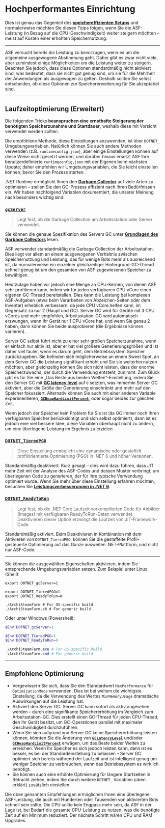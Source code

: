 # Hochperformantes Einrichtung

Dies ist genau das Gegenteil des **[speichereffizienten Setups](https://github.com/JustArchiNET/ArchiSteamFarm/wiki/Low-memory-setup-de-DE#speichereffizientes-setup)** und normalerweise möchten Sie diesen Tipps folgen, wenn Sie die ASF-Leistung (in Bezug auf die CPU-Geschwindigkeit) weiter steigern möchten – meist auf Kosten einer erhöhten Speichernutzung.

---

ASF versucht bereits die Leistung zu bevorzugen, wenn es um die allgemeine ausgewogene Abstimmung geht. Daher gibt es zwar nicht viele, aber zumindest einige Möglichkeiten um die Leistung weiter zu steigern. Beachten Sie jedoch, dass diese Optionen standardmäßig nicht aktiviert sind, was bedeutet, dass sie nicht gut genug sind, um sie für die Mehrheit der Anwendungen als ausgewogen zu gelten. Deshalb sollten Sie selbst entscheiden, ob diese Optionen zur Speichererweiterung für Sie akzeptabel sind.

---

## Laufzeitoptimierung (Erweitert)

Die folgenden Tricks **beanspruchen eine ernsthafte Steigerung der benötigten Speicherzunahme und Startdauer**, weshalb diese mit Vorsicht verwendet werden sollten.

Die empfohlene Methode, diese Einstellungen anzuwenden, ist über `DOTNET_` Umgebungsvariablen. Natürlich können Sie auch andere Methoden verwenden (z.B. `runtimeconfig.json`), aber einige Einstellungen können auf diese Weise nicht gesetzt werden, und darüber hinaus ersetzt ASF Ihre benutzerdefinierte `runtimeconfig.json` mit der Eigenen beim nächsten Update; daher empfehlen wir Umgebungsvariablen, die Sie leicht einstellen können, bevor Sie den Prozess starten.

.NET Runtime ermöglicht Ihnen den **[Garbage Collector](https://learn.microsoft.com/de-de/dotnet/core/runtime-config/garbage-collector)** auf viele Arten zu optimieren – stellen Sie den GC-Prozess effizient nach Ihren Bedürfnissen ein. Wir haben nachfolgend Variablen dokumentiert, die unserer Meinung nach besonders wichtig sind.

### [`gcServer`](https://learn.microsoft.com/de-de/dotnet/core/runtime-config/garbage-collector#flavors-of-garbage-collection)

> Legt fest, ob die Garbage Collection am Arbeitsstation oder Server verwendet.

Sie können die genaue Spezifikation des Servers GC unter **[Grundlagen des Garbage Collectors](https://learn.microsoft.com/de-de/dotnet/standard/garbage-collection/fundamentals)** lesen.

ASF verwendet standardmäßig die Garbage Collection der Arbeitsstation. Dies liegt vor allem an einem ausgewogenen Verhältnis zwischen Speichernutzung und Leistung, das für wenige Bots mehr als ausreichend ist, da normalerweise ein einzelner gleichzeitiger Hintergrund-GC-Thread schnell genug ist um den gesamten von ASF zugewiesenen Speicher zu bewältigen.

Heutzutage haben wir jedoch eine Menge an CPU-Kernen, von denen ASF sehr profitieren kann, indem wir für jeden verfügbaren CPU vCore einen eigenen GC-Thread bereitstellen. Dies kann die Leistung bei komplexen ASF-Aufgaben (etwa beim Verarbeiten von Abzeichen-Seiten oder dem Inventar) erheblich verbessern, da jede CPU vCore helfen kann, im Gegensatz zu nur 2 (Haupt und GC). Server GC wird für Geräte mit 3 CPU vCores und mehr empfohlen, Arbeitsstation-GC wird automatisch erzwungen, wenn Ihr Gerät nur 1 CPU vCore hat, und wenn Sie genau 2 haben, dann können Sie beide ausprobieren (die Ergebnisse können variieren).

Server GC selbst führt nicht zu einer sehr großen Speicherzunahme, wenn er einfach nur aktiv ist, aber er hat viel größere Generierungsgrößen und ist daher viel fauler, wenn es darum geht, dem Betriebssystem Speicher zurückzugeben. Sie befinden sich möglicherweise an einem Sweet Spot, an dem Server GC die Leistung signifikant erhöht und Sie sie weiterhin nutzen möchten, aber gleichzeitig können Sie sich nicht leisten, dass der enorme Speicherzuwachs, der durch die Verwendung entsteht, zunimmt. Zum Glück gibt es für Sie eine „Das Beste aus beiden Welten“-Einstellung, indem Sie den Server GC mit **[GC latency level](https://github.com/JustArchiNET/ArchiSteamFarm/wiki/Low-memory-setup-de-DE#gclatencylevel)** auf `0` setzten, was immerhin Server GC aktiviert, aber die Größe der Generierung einschränkt und mehr auf den Speicher fokussiert. Alternativ können Sie auch mit einer anderen Variable experimentieren, **[`GCHeapHardLimitPercent`](https://github.com/JustArchiNET/ArchiSteamFarm/wiki/Low-memory-setup#gcheaphardlimitpercent)**, oder sogar beides zur gleichen Zeit.

Wenn jedoch der Speicher kein Problem für Sie ist (da GC immer noch Ihren verfügbaren Speicher berücksichtigt und sich selbst optimiert), dann ist es jedoch eine viel bessere Idee, diese Variablen überhaupt nicht zu ändern, um eine überlegene Leistung im Ergebnis zu erzielen.

### **[`DOTNET_TieredPGO`](https://docs.microsoft.com/dotnet/core/run-time-config/compilation#profile-guided-optimization)**

> Diese Einstellung ermöglicht eine dynamische oder gestaffelt profilorientierte Optimierung (PGO) in .NET 6 und höher Versionen.

Standardmäßig deaktiviert. Kurz gesagt – dies wird dazu führen, dass JIT mehr Zeit mit der Analyse des ASF-Codes und dessen Muster verbringt, um überlegenen Code zu generieren, der für Ihre typische Verwendung optimiert wurde. Wenn Sie mehr über diese Einstellung erfahren möchten, besuchen Sie **[Leistungsverbesserungen in .NET 6](https://devblogs.microsoft.com/dotnet/performance-improvements-in-net-6)**.

### **[`DOTNET_ReadyToRun`](https://docs.microsoft.com/dotnet/core/run-time-config/compilation#readytorun)**

> Legt fest, ob die .NET Core Laufzeit vorkompilierten Code für Abbilder (Images) mit verfügbaren ReadyToRun-Daten verwendet. Deaktivieren dieser Option erzwingt die Laufzeit von JIT-Framework-Code.

Standardmäßig aktiviert. Beim Deaktivieren in Kombination mit dem Aktivieren von `DOTNET_TieredPGO`, können Sie die gestaffelte Profil-gesteuerte Optimierung auf das Ganze ausweiten .NET-Plattform, und nicht nur ASF-Code.

---

Sie können die ausgewählten Eigenschaften aktivieren, indem Sie entsprechende Umgebungsvariablen setzen. Zum Beispiel unter Linux (Shell):

```shell
export DOTNET_gcServer=1

export DOTNET_TieredPGO=1
export DOTNET_ReadyToRun=0

./ArchiSteamFarm # For OS-specific build
./ArchiSteamFarm.sh # For generic build
```

Oder unter Windows (Powershell):

```powershell
$Env:DOTNET_gcServer=1

$Env:DOTNET_TieredPGO=1
$Env:DOTNET_ReadyToRun=0

.\ArchiSteamFarm.exe # For OS-specific build
.\ArchiSteamFarm.cmd # For generic build
```

---

## Empfohlene Optimierung

- Vergewissern Sie sich, dass Sie den Standardwert `MaxPerformance` für `OptimizationMode` verwenden. Dies ist bei weitem die wichtigste Einstellung, da die Verwendung des Wertes `MinMemoryUsage` dramatische Auswirkungen auf die Leistung hat.
- Aktiviert den Server GC. Server GC kann sofort als aktiv angesehen werden – durch eine signifikante Speichererhöhung im Vergleich zum Arbeitsstation-GC. Dies erstellt einen GC-Thread für jeden CPU-Thread, den Ihr Gerät besitzt, um GC-Operationen parallel mit maximaler Geschwindigkeit durchzuführen.
- Wenn Sie sich aufgrund von Server GC keine Speichererhöhung leisten können, könnten Sie die Änderung von **[`GCLatencyLevel`](https://github.com/JustArchiNET/ArchiSteamFarm/wiki/Low-memory-setup-de-DE#gclatencylevel)** und/oder **[`GCHeapHardLimitPercent`](https://github.com/JustArchiNET/ArchiSteamFarm/wiki/Low-memory-setup-de-DE#gcheaphardlimitpercent)** erwägen, um das Beste beider Welten zu erreichen. Wenn Ihr Speicher es sich jedoch leisten kann, dann ist es besser, es bei der Standardeinstellung zu belassen – Server GC optimiert sich bereits während der Laufzeit und ist intelligent genug um weniger Speicher zu verbrauchen, wenn das Betriebssystem es wirklich benötigt.
- Sie können auch eine erhöhte Optimierung für längere Startzeiten in Betracht ziehen, indem Sie durch weitere `DOTNET_` Variablen (oben erklärt) zusätzlich einstellen.

Die oben genannten Empfehlungen ermöglichen Ihnen eine überlegene ASF-Leistung, die auch mit Hunderten oder Tausenden von aktivierten Bots schnell sein sollte. Die CPU sollte kein Engpass mehr sein, da ASF in der Lage ist, bei Bedarf die gesamte CPU-Leistung zu nutzen, was die benötigte Zeit auf ein Minimum reduziert. Der nächste Schritt wären CPU und RAM Upgrades.